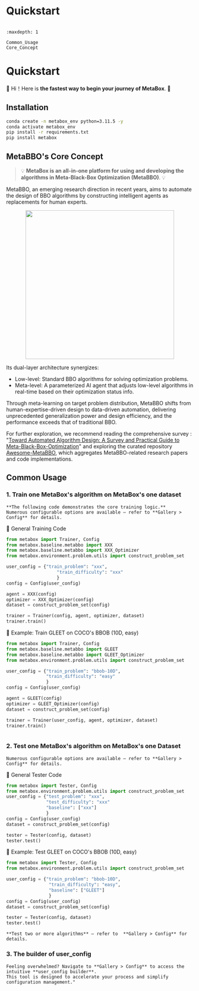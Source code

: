 # Quickstart

```{toctree}

:maxdepth: 1

Common_Usage
Core_Concept

```

# Quickstart

🚀 Hi！Here is **the fastest way to begin your journey of MetaBox**. 🚀

## Installation

```bash
conda create -n metabox_env python=3.11.5 -y
conda activate metabox_env
pip install -r requirements.txt
pip install metabox
```

## MetaBBO's Core Concept

> 💡 **MetaBox is an all-in-one platform for using and developing the algorithms in Meta-Black-Box Optimization (MetaBBO)**. 💡

MetaBBO, an emerging research direction in recent years, aims to automate the design of BBO algorithms by constructing intelligent agents as replacements for human experts.

<p align="center">
  <img src="https://github.com/GMC-DRL/MetaBox/blob/v2.0.0-docs/docs/pic/metabbo.png" width="400"/>
</p>

Its dual-layer architecture synergizes:

- Low-level​​: Standard BBO algorithms for solving optimization problems.
- Meta-level​​: A parameterized AI agent that adjusts low-level algorithms in real-time based on their optimization status info.

Through meta-learning on target problem distribution, MetaBBO shifts from human-expertise-driven design to data-driven automation, delivering unprecedented generalization power and design efficiency, and the performance
exceeds that of traditional BBO.

For further exploration, we recommend reading the comprehensive survey : "[Toward Automated Algorithm Design: A Survey and Practical Guide to Meta-Black-Box-Optimization](https://arxiv.org/abs/2411.00625)" and exploring the curated repository [Awesome-MetaBBO](https://github.com/GMC-DRL/Awesome-MetaBBO), which aggregates MetaBBO-related research papers and code implementations.

## Common Usage

### 1. Train one MetaBox's algorithm on MetaBox's one dataset

```{note}
**The following code demonstrates the core training logic.**
Numerous configurable options are available — refer to **Gallery > Config** for details.
```

<!-- ```{note} Notes require **no** arguments, so content can start here.
```
```{tip} Notes require **no** arguments, so content can start here.
```
```{warning} Notes require **no** arguments, so content can start here.
```
:::{note}
This text is **standard** _Markdown_
:::
:::{warning}
This text is **standard** _Markdown_
:::
```{admonition} Here's my title
:class: note

Here's my admonition content

``` -->

🧪 General Training Code

```python
from metabox import Trainer, Config
from metabox.baseline.metabbo import XXX
from metabox.baseline.metabbo import XXX_Optimizer
from metabox.environment.problem.utils import construct_problem_set

user_config = {"train_problem": "xxx",
                   "train_difficulty": "xxx"
                   }
config = Config(user_config)

agent = XXX(config)
optimizer = XXX_Optimizer(config)
dataset = construct_problem_set(config)

trainer = Trainer(config, agent, optimizer, dataset)
trainer.train()
```

🎯 Example: Train GLEET on COCO's BBOB (10D, easy)

```python
from metabox import Trainer, Config
from metabox.baseline.metabbo import GLEET
from metabox.baseline.metabbo import GLEET_Optimizer
from metabox.environment.problem.utils import construct_problem_set

user_config = {"train_problem": "bbob-10D",
               "train_difficulty": "easy"
               }
config = Config(user_config)

agent = GLEET(config)
optimizer = GLEET_Optimizer(config)
dataset = construct_problem_set(config)

trainer = Trainer(user_config, agent, optimizer, dataset)
trainer.train()
```

<!-- > [!TIP]
> **Train your algorithm on MetaBox** — refer to  **Gallery > Config** for details. -->

```{tip} **Train your algorithm on MetaBox** — refer to  **Gallery > Config** for details.

```

### 2. Test one MetaBox's algorithm on MetaBox's one Dataset

<!-- > [!NOTE]
> **The following code demonstrates the core test logic.**
> Numerous configurable options are available — refer to **Gallery > Config** for details. -->

```{note} **The following code demonstrates the core test logic.**
Numerous configurable options are available — refer to **Gallery > Config** for details.
```

🧪 General Tester Code

```python
from metabox import Tester, Config
from metabox.environment.problem.utils import construct_problem_set
user_config = {"test_problem": "xxx",
               "test_difficulty": "xxx"
               "baseline": ["xxx"]
               }
config = Config(user_config)
dataset = construct_problem_set(config)

tester = Tester(config, dataset)
tester.test()
```

🎯 Example: Test GLEET on COCO's BBOB (10D, easy)

```python
from metabox import Tester, Config
from metabox.environment.problem.utils import construct_problem_set

user_config = {"train_problem": "bbob-10D",
                "train_difficulty": "easy",
                "baseline": ["GLEET"]
                }
config = Config(user_config)
dataset = construct_problem_set(config)

tester = Tester(config, dataset)
tester.test()
```

<!-- > [!TIP]
> **Test your algorithm on MetaBox** — refer to  **Gallery > Config** for details.\
> **Test two or more algorithms** — refer to  **Gallery > Config** for details. -->

```{tip} **Test your algorithm on MetaBox** — refer to  **Gallery > Config** for details.\
**Test two or more algorithms** — refer to  **Gallery > Config** for details.
```

### 3. The builder of user_config

<!-- > [!IMPORTANT]
> MetaBox provides granularly configurable parameters that empower you to **​​tailor training and testing workflows**​​. \
> ​​Feeling overwhelmed?​​ Navigate to **​​Gallery > Config**​​ to access the intuitive **user_config builder**. \
> This tool is designed to accelerate your process and simplify configuration management." -->

```{important} MetaBox provides granularly configurable parameters that empower you to **​​tailor training and testing workflows**​​.
​​Feeling overwhelmed?​​ Navigate to **​​Gallery > Config**​​ to access the intuitive **user_config builder**.
This tool is designed to accelerate your process and simplify configuration management."
```
